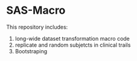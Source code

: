 # SAS-Macro
This repository includes:
1. long-wide dataset transformation macro code
2. replicate and random subjetcts in clinical trails
3. Bootstraping 

